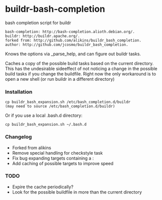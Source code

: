 buildr-bash-completion
======================

bash completion script for buildr

    bash-completion: http://bash-completion.alioth.debian.org/.
    buildr: http://buildr.apache.org/.
    forked from: http://github.com/alikins/buildr_bash_completion.
    author: http://github.com/jcosmo/buildr_bash_completion.

Knows the options via _parse_help, and can figure out buildr tasks.

Caches a copy of the possible build tasks based on the current directory.
This has the undesirable sideeffect of not noticing a change in the possible build tasks if you change the buildfile.  Right now the only workaround is to open a new shell (or run buildr in a different directory)

### Installation

    cp buildr_bash_expansion.sh /etc/bash_completion.d/buildr
    (may need to source /etc/bash_completion.d/buildr)

Or if you use a local .bash.d directory:

    cp buildr_bash_expansion.sh ~/.bash.d

### Changelog

* Forked from alikins
* Remove special handling for checkstyle task
* Fix bug expanding targets containing a :
* Add caching of possible targets to improve speed

### TODO

* Expire the cache periodically?
* Look for the possible buildfile in more than the current directory

